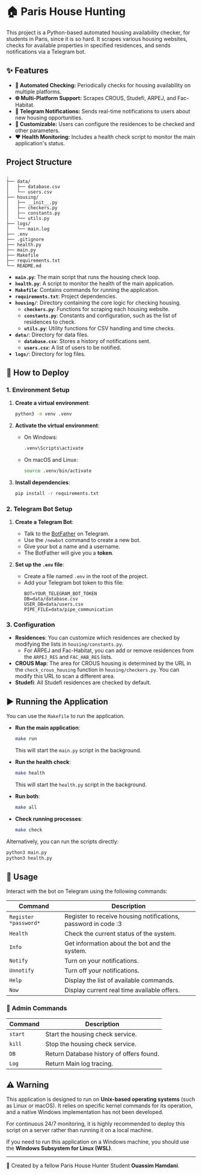 # 🏠 Paris House Hunting

This project is a Python-based automated housing availability checker, for students in Paris, since it is so hard. It scrapes various housing websites, checks for available properties in specified residences, and sends notifications via a Telegram bot.

## ✨ Features

- **🤖 Automated Checking:** Periodically checks for housing availability on multiple platforms.
- **🌐 Multi-Platform Support:** Scrapes CROUS, Studefi, ARPEJ, and Fac-Habitat.
- **📢 Telegram Notifications:** Sends real-time notifications to users about new housing opportunities.
- **🔧 Customizable:** Users can configure the residences to be checked and other parameters.
- **❤️ Health Monitoring:** Includes a health check script to monitor the main application's status.

## Project Structure

```
.
├── data/
│   ├── database.csv
│   └── users.csv
├── housing/
│   ├── __init__.py
│   ├── checkers.py
│   ├── constants.py
│   └── utils.py
├── logs/
│   └── main.log
├── .env
├── .gitignore
├── health.py
├── main.py
├── Makefile
├── requirements.txt
└── README.md
```

- **`main.py`**: The main script that runs the housing check loop.
- **`health.py`**: A script to monitor the health of the main application.
- **`Makefile`**: Contains commands for running the application.
- **`requirements.txt`**: Project dependencies.
- **`housing/`**: Directory containing the core logic for checking housing.
  - **`checkers.py`**: Functions for scraping each housing website.
  - **`constants.py`**: Constants and configuration, such as the list of residences to check.
  - **`utils.py`**: Utility functions for CSV handling and time checks.
- **`data/`**: Directory for data files.
  - **`database.csv`**: Stores a history of notifications sent.
  - **`users.csv`**: A list of users to be notified.
- **`logs/`**: Directory for log files.

## 🚀 How to Deploy

### 1. Environment Setup

1.  **Create a virtual environment**:
    ```bash
    python3 -m venv .venv
    ```

2.  **Activate the virtual environment**:
    -   On Windows:
        ```bash
        .venv\Scripts\activate
        ```
    -   On macOS and Linux:
        ```bash
        source .venv/bin/activate
        ```

3.  **Install dependencies**:
    ```bash
    pip install -r requirements.txt
    ```

### 2. Telegram Bot Setup

1.  **Create a Telegram Bot**:
    -   Talk to the [BotFather](https://t.me/BotFather) on Telegram.
    -   Use the `/newbot` command to create a new bot.
    -   Give your bot a name and a username.
    -   The BotFather will give you a **token**.

2.  **Set up the `.env` file**:
    -   Create a file named `.env` in the root of the project.
    -   Add your Telegram bot token to this file:
        ```
        BOT=YOUR_TELEGRAM_BOT_TOKEN
        DB=data/database.csv
        USER_DB=data/users.csv
        PIPE_FILE=data/pipe_communication
        ```

### 3. Configuration

-   **Residences**: You can customize which residences are checked by modifying the lists in `housing/constants.py`.
    -   For ARPEJ and Fac-Habitat, you can add or remove residences from the `ARPEJ_RES` and `FAC_HAB_RES` lists.
-   **CROUS Map**: The area for CROUS housing is determined by the URL in the `check_crous_housing` function in `housing/checkers.py`. You can modify this URL to scan a different area.
-   **Studefi**: All Studefi residences are checked by default.

## ▶️ Running the Application

You can use the `Makefile` to run the application.

-   **Run the main application**:
    ```bash
    make run
    ```
    This will start the `main.py` script in the background.

-   **Run the health check**:
    ```bash
    make health
    ```
    This will start the `health.py` script in the background.

-   **Run both**:
    ```bash
    make all
    ```

-   **Check running processes**:
    ```bash
    make check
    ```

Alternatively, you can run the scripts directly:

```bash
python3 main.py
python3 health.py
```

## 🤖 Usage

Interact with the bot on Telegram using the following commands:

| Command     | Description                                      |
|-------------|--------------------------------------------------|
| `Register *password*`  | Register to receive housing notifications, password in code :3       |
| `Health`    | Check the current status of the system.          |
| `Info`      | Get information about the bot and the system.    |
| `Notify`        | Turn on your notifications.                      |
| `Unnotify`       | Turn off your notifications.                     |
| `Help`      | Display the list of available commands.          |
| `Now`      | Display current real time available offers.          |



### 👑 Admin Commands

| Command     | Description                                      |
|-------------|--------------------------------------------------|
| `start`     | Start the housing check service.                 |
| `kill`      | Stop the housing check service.                  |
| `DB`      | Return Database history of offers found.          |
| `Log`      | Return Main log tracing.        |


## ⚠️ Warning

This application is designed to run on **Unix-based operating systems** (such as Linux or macOS). It relies on specific kernel commands for its operation, and a native Windows implementation has not been developed.

For continuous 24/7 monitoring, it is highly recommended to deploy this script on a server rather than running it on a local machine.

If you need to run this application on a Windows machine, you should use the **Windows Subsystem for Linux (WSL)**.





---
🦸 Created by a fellow Paris House Hunter Student **Ouassim Hamdani**.
